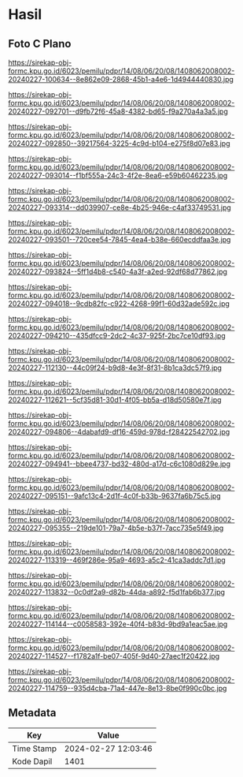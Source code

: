 # Hasil

## Foto C Plano

https://sirekap-obj-formc.kpu.go.id/6023/pemilu/pdpr/14/08/06/20/08/1408062008002-20240227-100634--8e862e09-2868-45b1-a4e6-1d4944440830.jpg

https://sirekap-obj-formc.kpu.go.id/6023/pemilu/pdpr/14/08/06/20/08/1408062008002-20240227-092701--d9fb72f6-45a8-4382-bd65-f9a270a4a3a5.jpg

https://sirekap-obj-formc.kpu.go.id/6023/pemilu/pdpr/14/08/06/20/08/1408062008002-20240227-092850--39217564-3225-4c9d-b104-e275f8d07e83.jpg

https://sirekap-obj-formc.kpu.go.id/6023/pemilu/pdpr/14/08/06/20/08/1408062008002-20240227-093014--f1bf555a-24c3-4f2e-8ea6-e59b60462235.jpg

https://sirekap-obj-formc.kpu.go.id/6023/pemilu/pdpr/14/08/06/20/08/1408062008002-20240227-093314--dd039907-ce8e-4b25-946e-c4af33749531.jpg

https://sirekap-obj-formc.kpu.go.id/6023/pemilu/pdpr/14/08/06/20/08/1408062008002-20240227-093501--720cee54-7845-4ea4-b38e-660ecddfaa3e.jpg

https://sirekap-obj-formc.kpu.go.id/6023/pemilu/pdpr/14/08/06/20/08/1408062008002-20240227-093824--5ff1d4b8-c540-4a3f-a2ed-92df68d77862.jpg

https://sirekap-obj-formc.kpu.go.id/6023/pemilu/pdpr/14/08/06/20/08/1408062008002-20240227-094018--9cdb82fc-c922-4268-99f1-60d32ade592c.jpg

https://sirekap-obj-formc.kpu.go.id/6023/pemilu/pdpr/14/08/06/20/08/1408062008002-20240227-094210--435dfcc9-2dc2-4c37-925f-2bc7ce10df93.jpg

https://sirekap-obj-formc.kpu.go.id/6023/pemilu/pdpr/14/08/06/20/08/1408062008002-20240227-112130--44c09f24-b9d8-4e3f-8f31-8b1ca3dc57f9.jpg

https://sirekap-obj-formc.kpu.go.id/6023/pemilu/pdpr/14/08/06/20/08/1408062008002-20240227-112621--5cf35d81-30d1-4f05-bb5a-d18d50580e7f.jpg

https://sirekap-obj-formc.kpu.go.id/6023/pemilu/pdpr/14/08/06/20/08/1408062008002-20240227-094806--4dabafd9-df16-459d-978d-f28422542702.jpg

https://sirekap-obj-formc.kpu.go.id/6023/pemilu/pdpr/14/08/06/20/08/1408062008002-20240227-094941--bbee4737-bd32-480d-a17d-c6c1080d829e.jpg

https://sirekap-obj-formc.kpu.go.id/6023/pemilu/pdpr/14/08/06/20/08/1408062008002-20240227-095151--9afc13c4-2d1f-4c0f-b33b-9637fa6b75c5.jpg

https://sirekap-obj-formc.kpu.go.id/6023/pemilu/pdpr/14/08/06/20/08/1408062008002-20240227-095355--219de101-79a7-4b5e-b37f-7acc735e5f49.jpg

https://sirekap-obj-formc.kpu.go.id/6023/pemilu/pdpr/14/08/06/20/08/1408062008002-20240227-113319--469f286e-95a9-4693-a5c2-41ca3addc7d1.jpg

https://sirekap-obj-formc.kpu.go.id/6023/pemilu/pdpr/14/08/06/20/08/1408062008002-20240227-113832--0c0df2a9-d82b-44da-a892-f5d1fab6b377.jpg

https://sirekap-obj-formc.kpu.go.id/6023/pemilu/pdpr/14/08/06/20/08/1408062008002-20240227-114144--c0058583-392e-40f4-b83d-9bd9a1eac5ae.jpg

https://sirekap-obj-formc.kpu.go.id/6023/pemilu/pdpr/14/08/06/20/08/1408062008002-20240227-114527--f1782a1f-be07-405f-9d40-27aec1f20422.jpg

https://sirekap-obj-formc.kpu.go.id/6023/pemilu/pdpr/14/08/06/20/08/1408062008002-20240227-114759--935d4cba-71a4-447e-8e13-8be0f990c0bc.jpg


## Metadata

| Key        | Value               |
| ---------- | ------------------- |
| Time Stamp | 2024-02-27 12:03:46 |
| Kode Dapil | 1401                |



